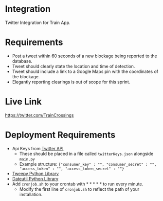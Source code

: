 # Integration
Twitter Integration for Train App. 

# Requirements
- Post a tweet within 60 seconds of a new blockage being reported to the database.
- Tweet should clearly state the location and time of detection.
- Tweet should include a link to a Google Maps pin with the coordinates of the blockage.
- Elegantly reporting clearings is out of scope for this sprint.

# Live Link
https://twitter.com/TrainCrossings

# Deployment Requirements
- Api Keys from [Twitter API](https://developer.twitter.com/en/docs/twitter-api/tools-and-libraries/v2)
    - These should be placed in a file called `twitterKeys.json` alongside `main.py`
    - Example structure: `{"consumer_key" : "", "consumer_secret" : "", "access_token" : "", "access_token_secret" : ""}`
- [Tweepy Python Library](https://docs.tweepy.org/en/stable/)
- [Dateutil Python Library](https://dateutil.readthedocs.io/en/stable/)
- Add `cronjob.sh` to your crontab with * * * * * to run every minute.
    - Modify the first line of `cronjob.sh` to reflect the path of your installation.